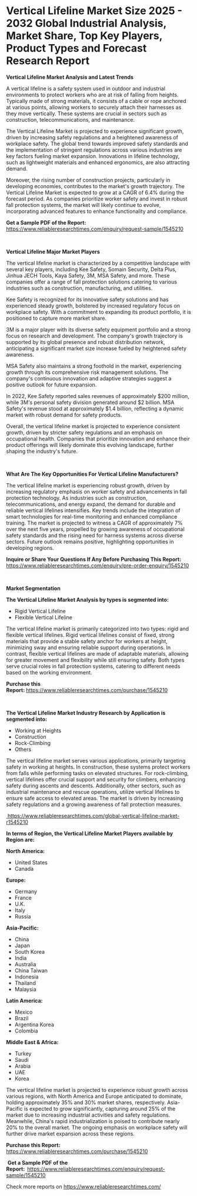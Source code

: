 <p><h1>Vertical Lifeline Market Size 2025 - 2032 Global Industrial Analysis, Market Share, Top Key Players, Product Types and Forecast Research Report</h1></p><p><strong>Vertical Lifeline Market Analysis and Latest Trends</strong></p>
<p><p>A vertical lifeline is a safety system used in outdoor and industrial environments to protect workers who are at risk of falling from heights. Typically made of strong materials, it consists of a cable or rope anchored at various points, allowing workers to securely attach their harnesses as they move vertically. These systems are crucial in sectors such as construction, telecommunications, and maintenance.</p><p>The Vertical Lifeline Market is projected to experience significant growth, driven by increasing safety regulations and a heightened awareness of workplace safety. The global trend towards improved safety standards and the implementation of stringent regulations across various industries are key factors fueling market expansion. Innovations in lifeline technology, such as lightweight materials and enhanced ergonomics, are also attracting demand.</p><p>Moreover, the rising number of construction projects, particularly in developing economies, contributes to the market's growth trajectory. The Vertical Lifeline Market is expected to grow at a CAGR of 6.4% during the forecast period. As companies prioritize worker safety and invest in robust fall protection systems, the market will likely continue to evolve, incorporating advanced features to enhance functionality and compliance.</p></p>
<p><strong>Get a Sample PDF of the Report:&nbsp;</strong> <a href="https://www.reliableresearchtimes.com/enquiry/request-sample/1545210?utm_campaign=2931&utm_medium=2&utm_source=Github&utm_content=ia&utm_term=04042025&utm_id=vertical-lifeline">https://www.reliableresearchtimes.com/enquiry/request-sample/1545210</a></p>
<p>&nbsp;</p>
<p><strong>Vertical Lifeline Major Market Players</strong></p>
<p><p>The vertical lifeline market is characterized by a competitive landscape with several key players, including Kee Safety, Somain Security, Delta Plus, Jinhua JECH Tools, Kaya Safety, 3M, MSA Safety, and more. These companies offer a range of fall protection solutions catering to various industries such as construction, manufacturing, and utilities.</p><p>Kee Safety is recognized for its innovative safety solutions and has experienced steady growth, bolstered by increased regulatory focus on workplace safety. With a commitment to expanding its product portfolio, it is positioned to capture more market share.</p><p>3M is a major player with its diverse safety equipment portfolio and a strong focus on research and development. The company's growth trajectory is supported by its global presence and robust distribution network, anticipating a significant market size increase fueled by heightened safety awareness.</p><p>MSA Safety also maintains a strong foothold in the market, experiencing growth through its comprehensive risk management solutions. The company's continuous innovation and adaptive strategies suggest a positive outlook for future expansion.</p><p>In 2022, Kee Safety reported sales revenues of approximately $200 million, while 3M's personal safety division generated around $2 billion. MSA Safety's revenue stood at approximately $1.4 billion, reflecting a dynamic market with robust demand for safety products.</p><p>Overall, the vertical lifeline market is projected to experience consistent growth, driven by stricter safety regulations and an emphasis on occupational health. Companies that prioritize innovation and enhance their product offerings will likely dominate this evolving landscape, further shaping the industry's future.</p></p>
<p>&nbsp;</p>
<p><strong>What Are The Key Opportunities For Vertical Lifeline Manufacturers?</strong></p>
<p><p>The vertical lifeline market is experiencing robust growth, driven by increasing regulatory emphasis on worker safety and advancements in fall protection technology. As industries such as construction, telecommunications, and energy expand, the demand for durable and reliable vertical lifelines intensifies. Key trends include the integration of smart technologies for real-time monitoring and enhanced compliance training. The market is projected to witness a CAGR of approximately 7% over the next five years, propelled by growing awareness of occupational safety standards and the rising need for harness systems across diverse sectors. Future outlook remains positive, highlighting opportunities in developing regions.</p></p>
<p><strong>Inquire or Share Your Questions If Any Before Purchasing This Report:</strong> <a href="https://www.reliableresearchtimes.com/enquiry/pre-order-enquiry/1545210?utm_campaign=2931&utm_medium=2&utm_source=Github&utm_content=ia&utm_term=04042025&utm_id=vertical-lifeline">https://www.reliableresearchtimes.com/enquiry/pre-order-enquiry/1545210</a></p>
<p>&nbsp;</p>
<p><strong>Market Segmentation</strong></p>
<p><strong>The Vertical Lifeline Market Analysis by types is segmented into:</strong></p>
<p><ul><li>Rigid Vertical Lifeline</li><li>Flexible Vertical Lifeline</li></ul></p>
<p><p>The vertical lifeline market is primarily categorized into two types: rigid and flexible vertical lifelines. Rigid vertical lifelines consist of fixed, strong materials that provide a stable safety anchor for workers at height, minimizing sway and ensuring reliable support during operations. In contrast, flexible vertical lifelines are made of adaptable materials, allowing for greater movement and flexibility while still ensuring safety. Both types serve crucial roles in fall protection systems, catering to different needs based on the working environment.</p></p>
<p><strong>Purchase this Report:&nbsp;</strong><a href="https://www.reliableresearchtimes.com/purchase/1545210?utm_campaign=2931&utm_medium=2&utm_source=Github&utm_content=ia&utm_term=04042025&utm_id=vertical-lifeline">https://www.reliableresearchtimes.com/purchase/1545210</a></p>
<p>&nbsp;</p>
<p><strong>The Vertical Lifeline Market Industry Research by Application is segmented into:</strong></p>
<p><ul><li>Working at Heights</li><li>Construction</li><li>Rock-Climbing</li><li>Others</li></ul></p>
<p><p>The vertical lifeline market serves various applications, primarily targeting safety in working at heights. In construction, these systems protect workers from falls while performing tasks on elevated structures. For rock-climbing, vertical lifelines offer crucial support and security for climbers, enhancing safety during ascents and descents. Additionally, other sectors, such as industrial maintenance and rescue operations, utilize vertical lifelines to ensure safe access to elevated areas. The market is driven by increasing safety regulations and a growing awareness of fall protection measures.</p></p>
<p><a href="https://www.reliableresearchtimes.com/global-vertical-lifeline-market-r1545210?utm_campaign=2931&utm_medium=2&utm_source=Github&utm_content=ia&utm_term=04042025&utm_id=vertical-lifeline">&nbsp;https://www.reliableresearchtimes.com/global-vertical-lifeline-market-r1545210</a></p>
<p><strong>In terms of Region, the Vertical Lifeline Market Players available by Region are:</strong></p>
<p>
    <p> <strong> North America: </strong>
        <ul>
            <li>United States</li>
            <li>Canada</li>
        </ul>
        </p> 
    <p> <strong> Europe: </strong>
        <ul>
            <li>Germany</li>
            <li>France</li>
            <li>U.K.</li>
            <li>Italy</li>
            <li>Russia</li>
        </ul>
        </p> 
    <p> <strong> Asia-Pacific: </strong>
        <ul>
            <li>China</li>
            <li>Japan</li>
            <li>South Korea</li>
            <li>India</li>
            <li>Australia</li>
            <li>China Taiwan</li>
            <li>Indonesia</li>
            <li>Thailand</li>
            <li>Malaysia</li>
        </ul>
        </p> 
    <p> <strong> Latin America: </strong>
        <ul>
            <li>Mexico</li>
            <li>Brazil</li>
            <li>Argentina Korea</li>
            <li>Colombia</li>
        </ul>
        </p> 
    <p> <strong> Middle East & Africa: </strong>
        <ul>
            <li>Turkey</li>
            <li>Saudi</li>
            <li>Arabia</li>
            <li>UAE</li>
            <li>Korea</li>
        </ul>
    </p>
    </p>
<p><p>The vertical lifeline market is projected to experience robust growth across various regions, with North America and Europe anticipated to dominate, holding approximately 35% and 30% market shares, respectively. Asia-Pacific is expected to grow significantly, capturing around 25% of the market due to increasing industrial activities and safety regulations. Meanwhile, China's rapid industrialization is poised to contribute nearly 20% to the overall market. The ongoing emphasis on workplace safety will further drive market expansion across these regions.</p></p>
<p><strong>Purchase this Report: </strong><a href="https://www.reliableresearchtimes.com/purchase/1545210?utm_campaign=2931&utm_medium=2&utm_source=Github&utm_content=ia&utm_term=04042025&utm_id=vertical-lifeline">https://www.reliableresearchtimes.com/purchase/1545210</a></p>
<p>&nbsp;<strong>Get a Sample PDF of the Report:&nbsp;&nbsp;</strong><a href="https://www.reliableresearchtimes.com/enquiry/request-sample/1545210?utm_campaign=2931&utm_medium=2&utm_source=Github&utm_content=ia&utm_term=04042025&utm_id=vertical-lifeline">https://www.reliableresearchtimes.com/enquiry/request-sample/1545210</a></p>
<p><strong></strong></p>
<p>Check more reports on <a href="https://www.reliableresearchtimes.com/?utm_campaign=2931&utm_medium=2&utm_source=Github&utm_content=ia&utm_term=04042025&utm_id=vertical-lifeline">https://www.reliableresearchtimes.com/</a></p>
